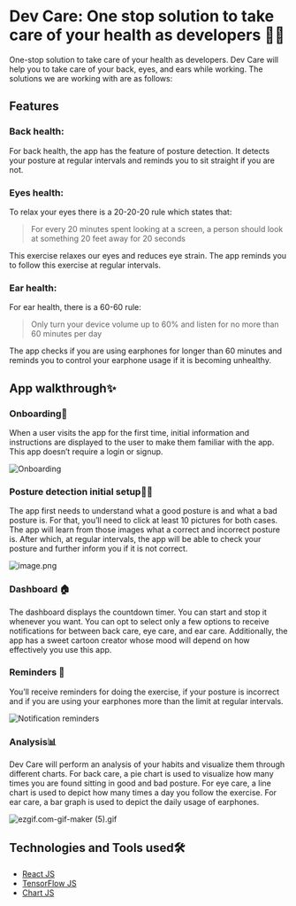 # Dev Care: One stop solution to take care of your health as developers 👩‍💻
One-stop solution to take care of your health as developers. Dev Care will help you to take care of your back, eyes, and ears while working. The solutions we are working with are as follows:

## Features

### Back health:
For back health, the app has the feature of posture detection. It detects your posture at regular intervals and reminds you to sit straight if you are not.


### Eyes health:

To relax your eyes there is a 20-20-20 rule which states that:

> For every 20 minutes spent looking at a screen, a person should look at something 20 feet away for 20 seconds

This exercise relaxes our eyes and reduces eye strain. The app reminds you to follow this exercise at regular intervals.


### Ear health:

For ear health, there is a 60-60 rule:

> Only turn your device volume up to 60% and listen for no more than 60 minutes per day

The app checks if you are using earphones for longer than 60 minutes and reminds you to control your earphone usage if it is becoming unhealthy.



## App walkthrough✨

### Onboarding👋

When a user visits the app for the first time, initial information and instructions are displayed to the user to make them familiar with the app. This app doesn’t require a login or signup.

![Onboarding](https://cdn.hashnode.com/res/hashnode/image/upload/v1646063229646/SR6dYn1l_.gif)


### Posture detection initial setup🧍‍♂️

The app first needs to understand what a good posture is and what a bad posture is. For that, you’ll need to click at least 10 pictures for both cases. The app will learn from those images what a correct and incorrect posture is. After which, at regular intervals, the app will be able to check your posture and further inform you if it is not correct.


![image.png](https://cdn.hashnode.com/res/hashnode/image/upload/v1646064071016/N0IcAA4qn.png)

### Dashboard 🏠

The dashboard displays the countdown timer. You can start and stop it whenever you want. You can opt to select only a few options to receive notifications for between back care, eye care, and ear care. Additionally, the app has a sweet cartoon creator whose mood will depend on how effectively you use this app.



### Reminders 🔔

You’ll receive reminders for doing the exercise, if your posture is incorrect and if you are using your earphones more than the limit at regular intervals. 

![Notification reminders](https://cdn.hashnode.com/res/hashnode/image/upload/v1646067642936/hbbN63zRD.gif)

### Analysis📊

Dev Care will perform an analysis of your habits and visualize them through different charts. For back care, a pie chart is used to visualize how many times you are found sitting in good and bad posture. For eye care, a line chart is used to depict how many times a day you follow the exercise. For ear care, a bar graph is used to depict the daily usage of earphones.


![ezgif.com-gif-maker (5).gif](https://cdn.hashnode.com/res/hashnode/image/upload/v1646063976757/ElQyRLH3h.gif)


## Technologies and Tools used🛠
- [React JS](https://reactjs.org/)
- [TensorFlow JS](https://www.tensorflow.org/js)
- [Chart JS](https://www.chartjs.org/)
